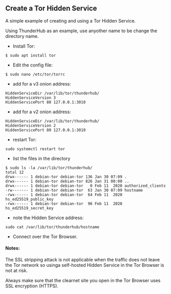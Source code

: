 ## Create a Tor Hidden Service
A simple example of creating and using a Tor Hidden Service.

Using ThunderHub as an example, use anyother name to be change the directory name.

* Install Tor:
```
$ sudo apt install tor
```
* Edit the config file:
```
$ sudo nano /etc/tor/torrc
```
* add for a v3 onion address:  
```
HiddenServiceDir /var/lib/tor/thunderhub/
HiddenServiceVersion 3
HiddenServicePort 80 127.0.0.1:3010
```
* add for a v2 onion address:  
```
HiddenServiceDir /var/lib/tor/thunderhub/
HiddenServiceVersion 2
HiddenServicePort 80 127.0.0.1:3010
```
* restart Tor:
```
sudo systemctl restart tor
```
* list the files in the directory
```
$ sudo ls -la /var/lib/tor/thunderhub/
total 12
drwx------ 1 debian-tor debian-tor 136 Jan 30 07:09 .
drwx------ 1 debian-tor debian-tor 826 Jan 31 00:00 ..
drwx------ 1 debian-tor debian-tor   0 Feb 11  2020 authorized_clients
-rw------- 1 debian-tor debian-tor  63 Jan 30 07:09 hostname
-rwx------ 1 debian-tor debian-tor  64 Feb 11  2020 hs_ed25519_public_key
-rwx------ 1 debian-tor debian-tor  96 Feb 11  2020 hs_ed25519_secret_key
```
* note the Hidden Service address:
```
sudo cat /var/lib/tor/thunderhub/hostname
```
* Connect over the Tor Browser.



#### Notes:
The SSL stripping attack is not applicable when the traffic does not leave the Tor network so usinga  self-hosted Hidden Service in the Tor Browser is not at risk. 

Always make sure that the clearnet site you open in the Tor Browser uses SSL encryption (HTTPS).
